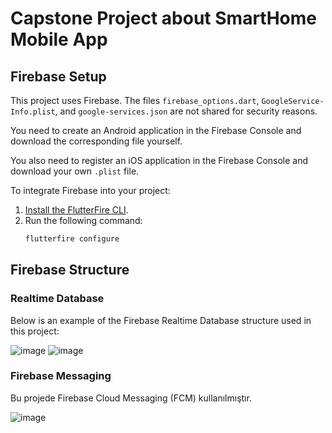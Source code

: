 # Capstone Project about SmartHome Mobile App


## Firebase Setup

This project uses Firebase. The files `firebase_options.dart`, `GoogleService-Info.plist`, and `google-services.json` are not shared for security reasons.

You need to create an Android application in the Firebase Console and download the corresponding file yourself.

You also need to register an iOS application in the Firebase Console and download your own `.plist` file.


To integrate Firebase into your project:

1. [Install the FlutterFire CLI](https://firebase.flutter.dev/docs/cli/).
2. Run the following command:
   ```bash
   flutterfire configure


## Firebase Structure

### Realtime Database

Below is an example of the Firebase Realtime Database structure used in this project:

![image](https://github.com/user-attachments/assets/a8d77085-b416-4a9a-bd7b-60a0cf268aa7)
![image](https://github.com/user-attachments/assets/146544fd-c868-4b31-b2e6-c4bff44bc201)


### Firebase Messaging
Bu projede Firebase Cloud Messaging (FCM) kullanılmıştır.

![image](https://github.com/user-attachments/assets/55d66f54-c9c5-4234-9254-014dc7ef612a)


